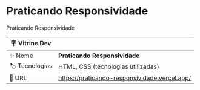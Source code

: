 # Praticando Responsividade

Praticando Responsividade

| :placard: Vitrine.Dev |     |
| -------------  | --- |
| :sparkles: Nome        | **Praticando Responsividade**
| :label: Tecnologias |  HTML, CSS (tecnologias utilizadas)
| :rocket: URL         | https://praticando-responsividade.vercel.app/
